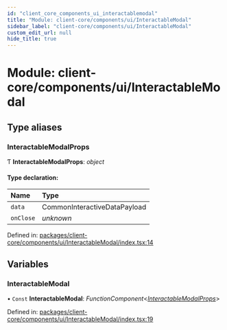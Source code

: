 ```yaml
---
id: "client_core_components_ui_interactablemodal"
title: "Module: client-core/components/ui/InteractableModal"
sidebar_label: "client-core/components/ui/InteractableModal"
custom_edit_url: null
hide_title: true
---
```


# Module: client-core/components/ui/InteractableModal

## Type aliases

### InteractableModalProps

Ƭ **InteractableModalProps**: *object*

#### Type declaration:

Name | Type |
:------ | :------ |
`data` | CommonInteractiveDataPayload |
`onClose` | *unknown* |

Defined in: [packages/client-core/components/ui/InteractableModal/index.tsx:14](https://github.com/xr3ngine/xr3ngine/blob/5a0f83ed8/packages/client-core/components/ui/InteractableModal/index.tsx#L14)

## Variables

### InteractableModal

• `Const` **InteractableModal**: *FunctionComponent*<[*InteractableModalProps*](client_core_components_ui_interactablemodal.md#interactablemodalprops)\>

Defined in: [packages/client-core/components/ui/InteractableModal/index.tsx:19](https://github.com/xr3ngine/xr3ngine/blob/5a0f83ed8/packages/client-core/components/ui/InteractableModal/index.tsx#L19)

